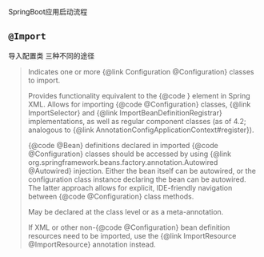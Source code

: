 SpringBoot应用启动流程



## `@Import`

导入配置类 三种不同的途径

> Indicates one or more {@link Configuration @Configuration} classes to import.
>
> Provides functionality equivalent to the {@code <import/>} element in Spring XML.
> Allows for importing {@code @Configuration} classes, {@link ImportSelector} and
> {@link ImportBeanDefinitionRegistrar} implementations, as well as regular component
> classes (as of 4.2; analogous to {@link AnnotationConfigApplicationContext#register}).
>
> {@code @Bean} definitions declared in imported {@code @Configuration} classes should be
> accessed by using {@link org.springframework.beans.factory.annotation.Autowired @Autowired}
> injection. Either the bean itself can be autowired, or the configuration class instance
> declaring the bean can be autowired. The latter approach allows for explicit, IDE-friendly
> navigation between {@code @Configuration} class methods.
>
> May be declared at the class level or as a meta-annotation.
>
> If XML or other non-{@code @Configuration} bean definition resources need to be
> imported, use the {@link ImportResource @ImportResource} annotation instead.

